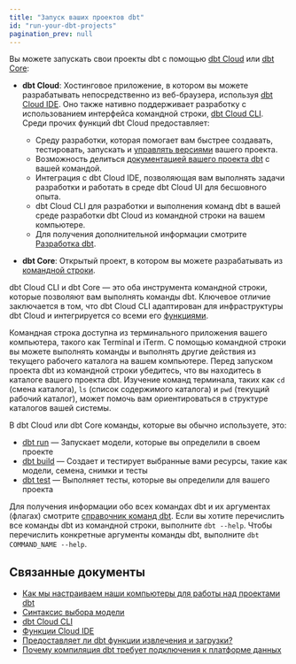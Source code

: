 ```yaml
---
title: "Запуск ваших проектов dbt"
id: "run-your-dbt-projects"
pagination_prev: null
---
```

Вы можете запускать свои проекты dbt с помощью [dbt Cloud](/docs/cloud/about-cloud/dbt-cloud-features) или [dbt Core](https://github.com/dbt-labs/dbt-core):

- **dbt Cloud**: Хостинговое приложение, в котором вы можете разрабатывать непосредственно из веб-браузера, используя [dbt Cloud IDE](/docs/cloud/dbt-cloud-ide/develop-in-the-cloud). Оно также нативно поддерживает разработку с использованием интерфейса командной строки, [dbt Cloud CLI](/docs/cloud/cloud-cli-installation). Среди прочих функций dbt Cloud предоставляет:

  - Среду разработки, которая помогает вам быстрее создавать, тестировать, запускать и [управлять версиями](/docs/collaborate/git-version-control) вашего проекта.
  - Возможность делиться [документацией вашего проекта dbt](/docs/build/documentation) с вашей командой.
  - Интеграция с dbt Cloud IDE, позволяющая вам выполнять задачи разработки и работать в среде dbt Cloud UI для бесшовного опыта.
  - dbt Cloud CLI для разработки и выполнения команд dbt в вашей среде разработки dbt Cloud из командной строки на вашем компьютере.
  - Для получения дополнительной информации смотрите [Разработка dbt](/docs/cloud/about-develop-dbt).

- **dbt Core**: Открытый проект, в котором вы можете разрабатывать из [командной строки](/docs/core/installation-overview).

dbt Cloud CLI и dbt Core — это оба инструмента командной строки, которые позволяют вам выполнять команды dbt. Ключевое отличие заключается в том, что dbt Cloud CLI адаптирован для инфраструктуры dbt Cloud и интегрируется со всеми его [функциями](/docs/cloud/about-cloud/dbt-cloud-features).

Командная строка доступна из терминального приложения вашего компьютера, такого как Terminal и iTerm. С помощью командной строки вы можете выполнять команды и выполнять другие действия из текущего рабочего каталога на вашем компьютере. Перед запуском проекта dbt из командной строки убедитесь, что вы находитесь в каталоге вашего проекта dbt. Изучение команд терминала, таких как `cd` (смена каталога), `ls` (список содержимого каталога) и `pwd` (текущий рабочий каталог), может помочь вам ориентироваться в структуре каталогов вашей системы.

В dbt Cloud или dbt Core команды, которые вы обычно используете, это:

- [dbt run](/reference/commands/run) &mdash; Запускает модели, которые вы определили в своем проекте
- [dbt build](/reference/commands/build) &mdash; Создает и тестирует выбранные вами ресурсы, такие как модели, семена, снимки и тесты
- [dbt test](/reference/commands/test) &mdash; Выполняет тесты, которые вы определили для вашего проекта

Для получения информации обо всех командах dbt и их аргументах (флагах) смотрите [справочник команд dbt](/reference/dbt-commands). Если вы хотите перечислить все команды dbt из командной строки, выполните `dbt --help`. Чтобы перечислить конкретные аргументы команды dbt, выполните `dbt COMMAND_NAME --help`.

## Связанные документы

- [Как мы настраиваем наши компьютеры для работы над проектами dbt](https://discourse.getdbt.com/t/how-we-set-up-our-computers-for-working-on-dbt-projects/243)
- [Синтаксис выбора модели](/reference/node-selection/syntax)
- [dbt Cloud CLI](/docs/cloud/cloud-cli-installation)
- [Функции Cloud IDE](/docs/cloud/dbt-cloud-ide/develop-in-the-cloud#ide-features)
- [Предоставляет ли dbt функции извлечения и загрузки?](/faqs/Project/transformation-tool)
- [Почему компиляция dbt требует подключения к платформе данных](/faqs/Warehouse/db-connection-dbt-compile)